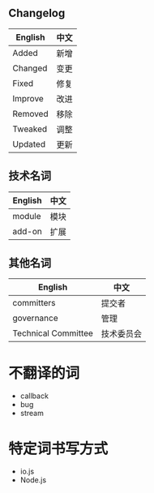 ## Changelog

| English | 中文 |
| ------- | ---- |
| Added   | 新增 |
| Changed | 变更 |
| Fixed   | 修复 |
| Improve | 改进 |
| Removed | 移除 |
| Tweaked | 调整 |
| Updated | 更新 |

## 技术名词

| English | 中文 |
| ------- | ---- |
| module  | 模块 |
| add-on  | 扩展 |

## 其他名词

|       English       |    中文    |
|---------------------|------------|
| committers          | 提交者     |
| governance          | 管理       |
| Technical Committee | 技术委员会 |

# 不翻译的词

* callback
* bug
* stream


# 特定词书写方式

* io.js
* Node.js
